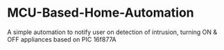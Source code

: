 # MCU-Based-Home-Automation
A simple automation to notify user on detection of intrusion, turning ON &amp; OFF appliances based on PIC 16f877A
